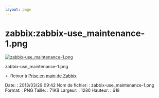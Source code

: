 ```yaml
---
layout: page
---
```


zabbix:zabbix-use\_maintenance-1.png
====================================

[![zabbix-use\_maintenance-1.png](..//assets/media/zabbix/zabbix-use_maintenance-1.png@cache=&w=900&h=434 "zabbix-use_maintenance-1.png")](..//assets/media/zabbix/zabbix-use_maintenance-1.png@cache= "Afficher le fichier original")

zabbix-use\_maintenance-1.png

← Retour à [Prise en main de
Zabbix](../../zabbix/zabbix-use.html "zabbix:zabbix-use")

Date:
:   2013/03/29 09:42
Nom de fichier:
:   zabbix-use\_maintenance-1.png
Format:
:   PNG
Taille:
:   71KB
Largeur:
:   1280
Hauteur:
:   618


